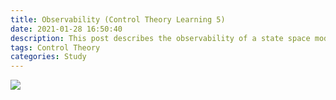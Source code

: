 ```yaml
---
title: Observability (Control Theory Learning 5)
date: 2021-01-28 16:50:40
description: This post describes the observability of a state space model.
tags: Control Theory
categories: Study
---
```


![](https://i.imgur.com/CRoKkeA.png)

